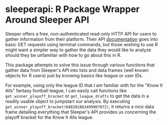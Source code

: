 # sleeperapi: R Package Wrapper Around Sleeper API
Sleeper offers a free, non-authenticated read-only HTTP API for users to gather information from their platform. Their API [documentation](https://docs.sleeper.app/) goes into basic GET requests using terminal commands, but those wishing to use R might want a simpler way to gather the data they would like to analyze should they be unfamiliar with how to go about this in R. 

This package attempts to solve this issue through various functions that gather data from Sleeper's API into lists and data frames (well known objects for R users) just by knowing basics like league or user IDs. 

For example, using only the league ID that I am familiar with for the "Know It Alls" fantasy football league, I can easily call functions like `get_winner_playoff_bracket` or `get_league_drafts` to get the data in a readily usable object to jumpstart our analysis. By executing `get_winner_playoff_bracket(688281863499907072)`, it returns a nice data frame detailing everything that Sleeper's API provides us concerning the playoff bracket for the Know It Alls league.